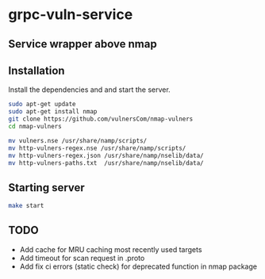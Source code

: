 # grpc-vuln-service
## Service wrapper above nmap



## Installation
Install the dependencies and and start the server.
```sh
sudo apt-get update
sudo apt-get install nmap
git clone https://github.com/vulnersCom/nmap-vulners
cd nmap-vulners

mv vulners.nse /usr/share/namp/scripts/
mv http-vulners-regex.nse /usr/share/namp/scripts/
mv http-vulners-regex.json /usr/share/namp/nselib/data/
mv http-vulners-paths.txt  /usr/share/namp/nselib/data/

```
## Starting server
```sh
make start
```

## TODO
- Add cache for MRU caching most recently used targets
- Add timeout for scan request in .proto
- Add fix ci errors (static check) for deprecated function in nmap package 
